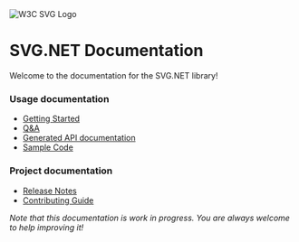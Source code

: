 <img src="https://www.w3.org/Icons/SVG/svg-logo-v.png" alt="W3C SVG Logo">

# SVG.NET Documentation

Welcome to the documentation for the SVG.NET library!

### Usage documentation
- [Getting Started](doc/GettingStarted.html)
- [Q&A](doc/Q&A.html)
- [Generated API documentation](api/Svg.html)
- [Sample Code](doc/Samples.html)
  
### Project documentation
- [Release Notes](doc/ReleaseNotes.html)
- [Contributing Guide](CONTRIBUTING.html)

_Note that this documentation is work in progress.
You are always welcome to help improving it!_